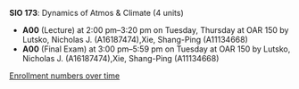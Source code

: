 **SIO 173**: Dynamics of Atmos & Climate (4 units)

- **A00** (Lecture) at 2:00 pm–3:20 pm on Tuesday, Thursday at OAR 150 by Lutsko, Nicholas J. (A16187474),Xie, Shang-Ping (A11134668)
- **A00** (Final Exam) at 3:00 pm–5:59 pm on Tuesday at OAR 150 by Lutsko, Nicholas J. (A16187474),Xie, Shang-Ping (A11134668)

[Enrollment numbers over time](./SIO173.tsv)
